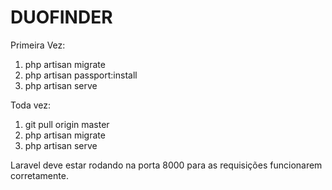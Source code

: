 # DUOFINDER

Primeira Vez:

1) php artisan migrate
2) php artisan passport:install
3) php artisan serve

Toda vez:

1) git pull origin master
2) php artisan migrate
3) php artisan serve


Laravel deve estar rodando na porta 8000 para as requisições funcionarem corretamente.
